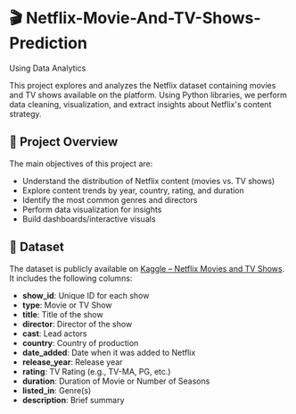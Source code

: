 # 🎬 Netflix-Movie-And-TV-Shows-Prediction
Using Data Analytics

This project explores and analyzes the Netflix dataset containing movies and TV shows available on the platform. Using Python libraries, we perform data cleaning, visualization, and extract insights about Netflix's content strategy.

## 📌 Project Overview
The main objectives of this project are:
- Understand the distribution of Netflix content (movies vs. TV shows)
- Explore content trends by year, country, rating, and duration
- Identify the most common genres and directors
- Perform data visualization for insights
- Build dashboards/interactive visuals

## 📂 Dataset
The dataset is publicly available on [Kaggle – Netflix Movies and TV Shows](https://www.kaggle.com/shivamb/netflix-shows).  
It includes the following columns:
- **show_id**: Unique ID for each show  
- **type**: Movie or TV Show  
- **title**: Title of the show  
- **director**: Director of the show  
- **cast**: Lead actors  
- **country**: Country of production  
- **date_added**: Date when it was added to Netflix  
- **release_year**: Release year  
- **rating**: TV Rating (e.g., TV-MA, PG, etc.)  
- **duration**: Duration of Movie or Number of Seasons  
- **listed_in**: Genre(s)  
- **description**: Brief summary
  
  
